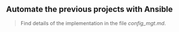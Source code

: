 ## Automate the previous projects with Ansible

> Find details of the implementation in the file *config_mgt.md*.   
 
       
   
  
    
    
  
   
  
        
    
